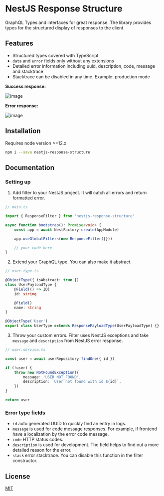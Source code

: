 # NestJS Response Structure

GraphQL Types and interfaces for great response. The library provides types for the structured display of responses to the client.

## Features

- Structured types covered with TypeScript
- `data` and `error` fields only without any extensions
- Detailed error information including uuid, description, code, message and stacktrace
- Stacktrace can be disabled in any time. Example: production mode

**Success response:**

![image](https://i.ibb.co/BgXh0sC/photo-2021-11-24-16-55-43.jpg)

**Error response:**

![image](https://i.ibb.co/vzVJstR/photo-2021-11-24-16-57-17.jpg)

## Installation

Requires node version >=12.х

```bash
npm i --save nestjs-response-structure
```

## Documentation

### Setting up

1. Add filter to your NestJS project. It will catch all errors and return formatted error.

```ts
// main.ts

import { ResponseFilter } from 'nestjs-response-structure'

async function bootstrap(): Promise<void> {
    const app = await NestFactory.create(AppModule)

    app.useGlobalFilters(new ResponseFilter({}))

    // your code here
}
```

2. Extend your GraphQL type. You can also make it abstract.

```ts
// user.type.ts

@ObjectType({ isAbstract: true })
class UserPayloadType {
    @Field(() => ID)
    id: string

    @Field()
    name: string
}

@ObjectType('User')
export class UserType extends ResponsePayloadType(UserPayloadType) {}
```

3. Throw your custom errors. Filter uses NestJS exceptions and take `message` and `description` from NestJS error response.


```ts
// user.service.ts

const user = await userRepository.findOne({ id })

if (!user) {
    throw new NotFoundException({
        message: 'USER_NOT_FOUND',
        description: `User not found with id ${id}`,
    })        
}

return user
```

### Error type fields

- `id` auto generated UUID to quickly find an entry in logs.
- `message` is used for code message responses. For example, if frontend have a localization by the error code message.
- `code` HTTP status codes.
- `description` is used for development. The field helps to find out a more detailed reason for the error.
- `stack` error stacktrace. You can disable this function in the filter constructor.

## License


[MIT](https://github.com/i-link-pro-team/logardian/blob/main/LICENSE)

  